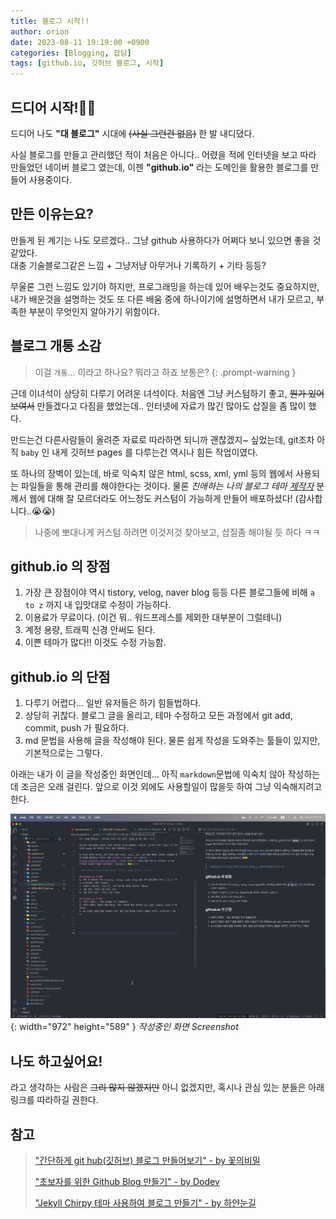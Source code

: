 ```yaml
---
title: 블로그 시작!!
author: orion
date: 2023-08-11 19:19:00 +0900
categories: [Blogging, 잡담]
tags: [github.io, 깃허브 블로그, 시작]
---
```


## 드디어 시작!🎉🎉
드디어 나도 **"대 블로그"** 시대에 ~~(사실 그런건 없음)~~ 한 발 내디뎠다.<br>

사실 블로그를 만들고 관리했던 적이 처음은 아니다.. 어렸을 적에 인터넷을 보고 따라 만들었던 네이버 블로그 였는데, 이젠  **"github.io"**  라는 도메인을 활용한 블로그를 만들어 사용중이다.<br>


## 만든 이유는요?
만들게 된 계기는 나도 모르겠다.. 그냥 github 사용하다가 어쩌다 보니 있으면 좋을 것 같았다.<br>
대충 기술블로그같은 느낌 + 그냥저냥 아무거나 기록하기 + 기타 등등?<br>

무울론 그런 느낌도 있기야 하지만, 프로그래밍을 하는데 있어 배우는것도 중요하지만, 내가 배운것을 설명하는 것도 또 다른 배움 중에 하나이기에 설명하면서 내가 모르고, 부족한 부분이 무엇인지 알아가기 위함이다. <br>


## 블로그 개통 소감
> 이걸 `개통`... 이라고 하나요? 뭐라고 하죠 보통은?
{: .prompt-warning }

근데 이녀석이 상당히 다루기 어려운 녀석이다. 처음엔 그냥 커스텀하기 좋고, ~~뭔가 있어보여서~~ 만들겠다고 다짐을 했었는데.. 인터넷에 자료가 많긴 많아도 삽질을 좀 많이 했다. <br>

만드는건 다른사람들이 올려준 자료로 따라하면 되니까 괜찮겠지~ 싶었는데, git조차 아직 `baby` 인 내게 깃허브 pages 를 다루는건 역시나 힘든 작업이였다.<br>

또 하나의 장벽이 있는데, 바로 익숙치 않은 html, scss, xml, yml 등의 웹에서 사용되는 파일들을 통해 관리를 해야한다는 것이다. 물론 *친애하는 나의 블로그 테마 [제작자](https://github.com/cotes2020, "Cotes 깃허브")* 분께서 웹에 대해 잘 모르더라도 어느정도 커스텀이 가능하게 만들어 배포하셨다! (감사합니다..😭😭)<br>

>나중에 뽀대나게 커스텀 하려면 이것저것 찾아보고, 삽질좀 해야될 듯 하다 ㅋㅋ

## github.io 의 장점
1. 가장 큰 장점이야 역시 tistory, velog, naver blog 등등 다른 블로그들에 비해 `a to z` 까지 내 입맛대로 수정이 가능하다.
2. 이용료가 무료이다. (이건 뭐.. 워드프레스를 제외한 대부분이 그럴테니)
3. 계정 용량, 트래픽 신경 안써도 된다. 
4. 이쁜 테마가 많다!! 이것도 수정 가능함.

## github.io 의 단점
1. 다루기 어렵다... 일반 유저들은 하기 힘들법하다. 
2. 상당히 귀찮다. 블로그 글을 올리고, 테마 수정하고 모든 과정에서 git add, commit, push 가 필요하다.
3. md 문법을 사용해 글을 작성해야 된다. 물론 쉽게 작성을 도와주는 툴들이 있지만, 기본적으로는 그렇다.

아래는 내가 이 글을 작성중인 화면인데... 아직 `markdown`문법에 익숙치 않아 작성하는데 조금은 오래 걸린다. 앞으로 이것 외에도 사용할일이 많을듯 하여 그냥 익숙해지려고 한다.<br>

![작성중인 Screenshot](/assets/img/posts/2023-08-11/시작/스크린샷.png){: width="972" height="589" }
_작성중인 화면 Screenshot_

## 나도 하고싶어요!
라고 생각하는 사람은 ~~그리 많지 않겠지만~~ 아니 없겠지만, 혹시나 관심 있는 분들은 아래 링크를 따라하길 권한다.<br>


## 참고
> ["간단하게 git hub(깃허브) 블로그 만들어보기" - by 꽃의비밀](https://www.omdroid.com/338)<br>
> 
> ["초보자를 위한 Github Blog 만들기" - by Dodev](https://wlqmffl0102.github.io/posts/Making-Git-blogs-for-beginners-1/)<br>
> 
> ["Jekyll Chirpy 테마 사용하여 블로그 만들기" - by 하얀눈길](https://www.irgroup.org/posts/jekyll-chirpy/)







